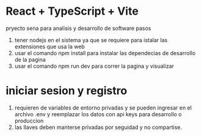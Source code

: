 # React + TypeScript + Vite

pryecto sena para analisis y desarrollo de software
pasos

1. tener nodejs en el sistema ya que se requiere para istalar las extensiones que usa la web
2. usar el comando npm install para instalar las dependecias de desarrollo de la pagina
3. usar el comando npm run dev para correr la pagina y visualizar

# iniciar sesion y registro

1. requieren de variables de entorno privadas y se pueden ingresar en el archivo .env y reemplazar los datos con api keys para desarrollo o produccion
2. las llaves deben manterse privadas por seguidad y no compartise.
